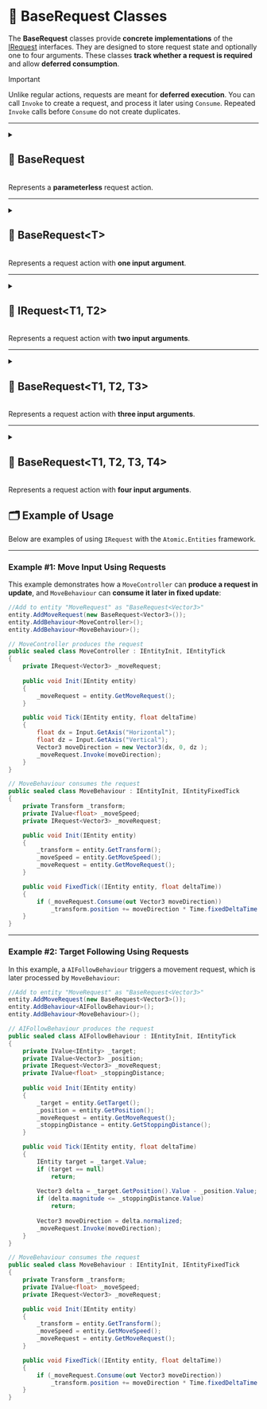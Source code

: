 # 🧩 BaseRequest Classes

The **BaseRequest** classes provide **concrete implementations** of the [IRequest](IRequest.md) interfaces. They are
designed to store request state and optionally one to four arguments. These classes **track whether a request is
required** and allow **deferred consumption**.

> [!IMPORTANT]
> Unlike regular actions, requests are meant for **deferred execution**. You can call `Invoke` to create a request, and
> process it later using `Consume`. Repeated `Invoke` calls before `Consume` do not create duplicates.

---

<details>
  <summary>
    <h2>🧩 BaseRequest</h2>
    <br> Represents a <b>parameterless</b> request action.
  </summary>

<br>

```csharp
public class BaseRequest : IRequest
```

---

### 🔑 Properties

#### `Required`

```csharp
public bool Required { get; }
```

- **Description:** Indicates whether the request must be handled.

---

### 🏹 Methods

#### `Invoke()`

```csharp
public void Invoke();
```

- **Description:** Executes the request.

#### `Consume()`

```csharp
public bool Consume();
```

- **Description:** Attempts to consume the request.
- **Returns:** `true` if successfully consumed; otherwise `false`.

</details>

---

<details>
  <summary>
    <h2>🧩 BaseRequest&lt;T&gt;</h2>
    <br> Represents a request action with <b>one input argument</b>.
  </summary>

<br>

```csharp
public class BaseRequest<T> : IRequest<T>
```

- **Type parameter:** `T` — type of the argument.

---

### 🔑 Properties

#### `Required`

```csharp
public bool Required { get; }
```

- **Description:** Indicates whether the request is currently required.

#### `Arg`

```csharp
public T Arg { get; }
```

- **Description:** The stored argument.

---

### 🏹 Methods

#### `Invoke(T)`

```csharp
public void Invoke(T arg);
```

- **Description:** Marks the request as required and stores the argument.
- **Parameter:** `arg` — the input argument.

#### `Consume(out T)`

```csharp
public bool Consume(out T arg);
```

- **Description:** Attempts to consume the request and retrieve the argument.
- **Output parameter:** `arg` — the argument if successfully consumed.
- **Returns:** `true` if the request was required and is now consumed.

#### `TryGet(out T)`

```csharp
public bool TryGet(out T arg);
```

- **Description:** Attempts to retrieve the argument without consuming the request.
- **Output parameter:** `arg` — the stored argument.
- **Returns:** `true` if the request is currently required.

</details>

---


<details>
  <summary>
    <h2>🧩 IRequest&lt;T1, T2&gt;</h2>
    <br> Represents a request action with <b>two input arguments</b>.
  </summary>

<br>

```csharp
public class BaseRequest<T1, T2> : IRequest<T1, T2>
```

- **Type parameters:**
    - `T1` — first argument
    - `T2` — second argument

---

### 🔑 Properties

#### `Required`

```csharp
public bool Required { get; }
```

- **Description:** Indicates whether the request is currently required.

#### `Arg1`

```csharp
public T1 Arg1 { get; }
```

- **Description:** The first argument.

#### `Arg2`

```csharp
public T2 Arg2 { get; }
```

- **Description:** The second argument.

---

### 🏹 Methods

#### `Invoke(T1, T2)`

```csharp
public void Invoke(T1 arg1, T2 arg2);
```

- **Description:** Marks the request as required and stores both arguments.
- **Parameters:** `arg1`, `arg2` — the input arguments.

#### `Consume(out T1, out T2)`

```csharp
public bool Consume(out T1 arg1, out T2 arg2);
```

- **Description:** Attempts to consume the request and retrieve both arguments.
- **Output parameters:** `arg1`, `arg2` — the stored arguments.
- **Returns:** `true` if the request was required and is now consumed.

#### `TryGet(out T1, out T2)`

```csharp
public bool TryGet(out T1 arg1, out T2 arg2);
```

- **Description:** Attempts to retrieve both arguments without consuming the request.
- **Output parameters:** `arg1`, `arg2` — the stored arguments.
- **Returns:** `true` if the request is currently required.

</details>

---

<details>
  <summary>
    <h2>🧩 BaseRequest&lt;T1, T2, T3&gt;</h2>
    <br> Represents a request action with <b>three input arguments</b>.
  </summary>

<br>

```csharp
public class BaseRequest<T1, T2, T3> : IRequest<T1, T2, T3>
```

- **Type parameters:**
    - `T1` — first argument
    - `T2` — second argument
    - `T3` — third argument

---

### 🔑 Properties

#### `Required`

```csharp
public bool Required { get; }
```

- **Description:** Indicates whether the request is currently required.

#### `Arg1`

```csharp
public T1 Arg1 { get; }
```

- **Description:** The first argument.

#### `Arg2`

```csharp
public T2 Arg2 { get; }
```

- **Description:** The second argument.

#### `Arg3`

```csharp
public T3 Arg3 { get; }
```

- **Description:** The third argument.

---

### 🏹 Methods

#### `Invoke(T1, T2, T3)`

```csharp
public void Invoke(T1 arg1, T2 arg2, T3 arg3);
```

- **Description:** Marks the request as required and stores all three arguments.
- **Parameters:** `arg1`, `arg2`, `arg3` — the input arguments.

#### `Consume(out T1, out T2, out T3)`

```csharp
public bool Consume(out T1 arg1, out T2 arg2, out T3 arg3);
```

- **Description:** Attempts to consume the request and retrieve all arguments.
- **Output parameters:** `arg1`, `arg2`, `arg3` — the stored arguments.
- **Returns:** `true` if the request was required and is now consumed.

#### `TryGet(out T1, out T2, out T3)`

```csharp
public bool TryGet(out T1 arg1, out T2 arg2, out T3 arg3);
```

- **Description:** Attempts to retrieve all arguments without consuming the request.
- **Output parameters:** `arg1`, `arg2`, `arg3` — the stored arguments.
- **Returns:** `true` if the request is currently required.

</details>

---

<details>
  <summary>
    <h2>🧩 BaseRequest&lt;T1, T2, T3, T4&gt;</h2>
    <br> Represents a request action with <b>four input arguments</b>.
  </summary>

<br>

```csharp
public class BaseRequest<T1, T2, T3, T4> : IRequest<T1, T2, T3, T4>
```
- **Type parameters:**
    - `T1` — first argument
    - `T2` — second argument
    - `T3` — third argument
    - `T4` — fourth argument

---

### 🔑 Properties

#### `Required`

```csharp
public bool Required { get; }
```

- **Description:** Indicates whether the request is currently required.

#### `Arg1`

```csharp
public T1 Arg1 { get; }
```

- **Description:** The first argument.

#### `Arg2`

```csharp
public T2 Arg2 { get; }
```

- **Description:** The second argument.

#### `Arg3`

```csharp
public T3 Arg3 { get; }
```

- **Description:** The third argument.

#### `Arg4`

```csharp
public T4 Arg4 { get; }
```

- **Description:** The fourth argument.

---

### 🏹 Methods

#### `Invoke(T1, T2, T3, T4)`

```csharp
public void Invoke(T1 arg1, T2 arg2, T3 arg3, T4 arg4);
```

- **Description:** Marks the request as required and stores all four arguments.
- **Parameters:** `arg1`, `arg2`, `arg3`, `arg4` — the input arguments.

#### `Consume(out T1, out T2, out T3, out T4)`

```csharp
public bool Consume(out T1 arg1, out T2 arg2, out T3 arg3, out T4 arg4);
```

- **Description:** Attempts to consume the request and retrieve all arguments.
- **Output parameters:** `arg1`, `arg2`, `arg3`, `arg4` — the stored arguments.
- **Returns:** `true` if the request was required and is now consumed.

#### `TryGet(out T1, out T2, out T3, out T4)`

```csharp
public bool TryGet(out T1 arg1, out T2 arg2, out T3 arg3, out T4 arg4);
```

- **Description:** Attempts to retrieve all arguments without consuming the request.
- **Output parameters:** `arg1`, `arg2`, `arg3`, `arg4` — the stored arguments.
- **Returns:** `true` if the request is currently required.

</details>

## 🗂 Example of Usage

Below are examples of using `IRequest` with the `Atomic.Entities` framework.

---

### Example #1: Move Input Using Requests

This example demonstrates how a `MoveController` can **produce a request in update**, and `MoveBehaviour` can **consume
it later in fixed update**:

```csharp
//Add to entity "MoveRequest" as "BaseRequest<Vector3>"
entity.AddMoveRequest(new BaseRequest<Vector3>());
entity.AddBehaviour<MoveController>();
entity.AddBehaviour<MoveBehaviour>();
```

```csharp
// MoveController produces the request
public sealed class MoveController : IEntityInit, IEntityTick
{
    private IRequest<Vector3> _moveRequest;
    
    public void Init(IEntity entity)
    {
        _moveRequest = entity.GetMoveRequest();    
    }

    public void Tick(IEntity entity, float deltaTime)
    {
        float dx = Input.GetAxis("Horizontal");
        float dz = Input.GetAxis("Vertical");
        Vector3 moveDirection = new Vector3(dx, 0, dz );
        _moveRequest.Invoke(moveDirection);
    }
}
```

```csharp
// MoveBehaviour consumes the request
public sealed class MoveBehaviour : IEntityInit, IEntityFixedTick
{
    private Transform _transform;
    private IValue<float> _moveSpeed;
    private IRequest<Vector3> _moveRequest;

    public void Init(IEntity entity)
    {
        _transform = entity.GetTransform();
        _moveSpeed = entity.GetMoveSpeed();
        _moveRequest = entity.GetMoveRequest();
    }

    public void FixedTick((IEntity entity, float deltaTime))
    {
        if (_moveRequest.Consume(out Vector3 moveDirection))
            _transform.position += moveDirection * Time.fixedDeltaTime * _moveSpeed.Value;
    }
}
```

---

### Example #2: Target Following Using Requests

In this example, a `AIFollowBehaviour` triggers a movement request, which is later processed by `MoveBehaviour`:

```csharp
//Add to entity "MoveRequest" as "BaseRequest<Vector3>"
entity.AddMoveRequest(new BaseRequest<Vector3>());
entity.AddBehaviour<AIFollowBehaviour>();
entity.AddBehaviour<MoveBehaviour>();
```

```csharp
// AIFollowBehaviour produces the request
public sealed class AIFollowBehaviour : IEntityInit, IEntityTick
{
    private IValue<IEntity> _target;
    private IValue<Vector3> _position;
    private IRequest<Vector3> _moveRequest;
    private IValue<float> _stoppingDistance;
    
    public void Init(IEntity entity)
    {
        _target = entity.GetTarget();
        _position = entity.GetPosition();
        _moveRequest = entity.GetMoveRequest();    
        _stoppingDistance = entity.GetStoppingDistance();
    }

    public void Tick(IEntity entity, float deltaTime)
    {
        IEntity target = _target.Value;
        if (target == null)
            return;
        
        Vector3 delta = _target.GetPosition().Value - _position.Value;
        if (delta.magnitude <= _stoppingDistance.Value)
            return;
        
        Vector3 moveDirection = delta.normalized;
        _moveRequest.Invoke(moveDirection);
    }
}
```

```csharp
// MoveBehaviour consumes the request
public sealed class MoveBehaviour : IEntityInit, IEntityFixedTick
{
    private Transform _transform;
    private IValue<float> _moveSpeed;
    private IRequest<Vector3> _moveRequest;

    public void Init(IEntity entity)
    {
        _transform = entity.GetTransform();
        _moveSpeed = entity.GetMoveSpeed();
        _moveRequest = entity.GetMoveRequest();
    }

    public void FixedTick((IEntity entity, float deltaTime))
    {
        if (_moveRequest.Consume(out Vector3 moveDirection))
            _transform.position += moveDirection * Time.fixedDeltaTime * _moveSpeed.Value;
    }
}
```